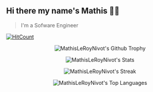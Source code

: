 ## Hi there my name's Mathis 👋🏼

> I'm a Sofware Engineer

[![HitCount](http://hits.dwyl.com/MathisLeRoyNivot/MathisLeRoyNivot.svg)](http://hits.dwyl.com/MathisLeRoyNivot/MathisLeRoyNivot)

<div align="center">
  
<img alt="MathisLeRoyNivot's Github Trophy" src="https://github-profile-trophy.vercel.app/?username=MathisLeRoyNivot&row=1" />

![MathisLeRoyNivot's Stats](https://github-readme-stats.vercel.app/api?username=MathisLeRoyNivot&theme=default&show_icons=true&hide_border=true&count_private=true)

![MathisLeRoyNivot's Streak](https://github-readme-streak-stats.herokuapp.com/?user=MathisLeRoyNivot&theme=default&hide_border=true)

![MathisLeRoyNivot's Top Languages](https://github-readme-stats.vercel.app/api/top-langs/?username=MathisLeRoyNivot&theme=default&show_icons=true&hide_border=true&layout=compact)

</div>

